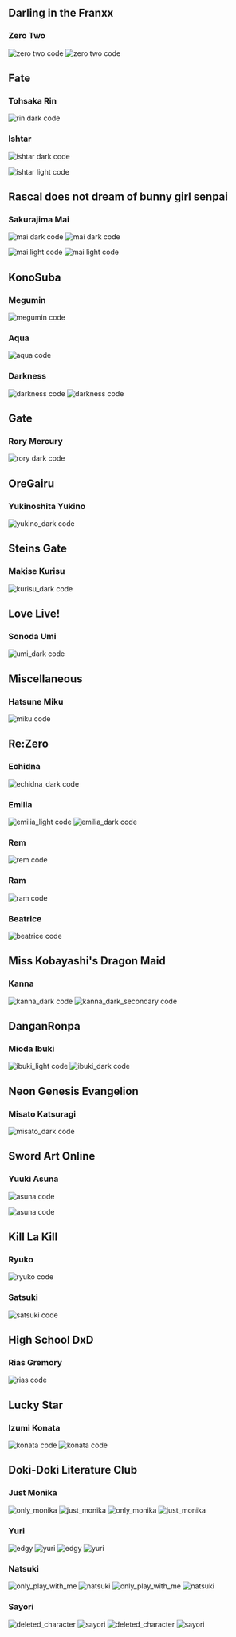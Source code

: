 Darling in the Franxx
---

### Zero Two

![zero two code](../assets/screenshots/franxx/zero_two_dark_code.png)
![zero two code](../assets/screenshots/franxx/zero_two_light_code.png)

Fate
---

### Tohsaka Rin

![rin dark code](../assets/screenshots/fate/rin_dark_code.png)

### Ishtar


![ishtar dark code](../assets/screenshots/fate/ishtar_dark_code.png)

![ishtar light code](../assets/screenshots/fate/ishtar_light_code.png)


Rascal does not dream of bunny girl senpai
---

### Sakurajima Mai

![mai dark code](../assets/screenshots/bunnySenpai/mai_dark_code.png)
![mai dark code](../assets/screenshots/bunnySenpai/mai_dark_secondary_code.png)


![mai light code](../assets/screenshots/bunnySenpai/mai_light_code.png)
![mai light code](../assets/screenshots/bunnySenpai/mai_light_secondary_code.png)



KonoSuba
---

### Megumin

![megumin code](../assets/screenshots/konoSuba/megumin_code.png)

### Aqua

![aqua code](../assets/screenshots/konoSuba/aqua_dark_code.png)

### Darkness

![darkness code](../assets/screenshots/konoSuba/darkness_dark_code.png)
![darkness code](../assets/screenshots/konoSuba/darkness_light_code.png)

Gate
---

### Rory Mercury

![rory dark code](../assets/screenshots/gate/rory_dark_code.png)

OreGairu
---

### Yukinoshita Yukino
![yukino_dark code](../assets/screenshots/oreGairu/yukino_dark_code.png)


Steins Gate
---

### Makise Kurisu
![kurisu_dark code](../assets/screenshots/steinsGate/kurisu_dark_code.png)

Love Live!
---

### Sonoda Umi
![umi_dark code](../assets/screenshots/loveLive/umi_dark_code.png)


Miscellaneous
---

### Hatsune Miku

![miku code](../assets/screenshots/miscellaneous/miku_code.png)

Re:Zero
---

### Echidna
![echidna_dark code](../assets/screenshots/reZero/echidna_dark_code.png)

### Emilia
![emilia_light code](../assets/screenshots/reZero/emilia_light_code.png)
![emilia_dark code](../assets/screenshots/reZero/emilia_dark_code.png)

### Rem
![rem code](../assets/screenshots/reZero/rem_code.png)

### Ram
![ram code](../assets/screenshots/reZero/ram_code.png)

### Beatrice
![beatrice code](../assets/screenshots/reZero/beatrice_code.png)

Miss Kobayashi's Dragon Maid
----

### Kanna
![kanna_dark code](../assets/screenshots/dragonMaid/kanna_dark_code.png)
![kanna_dark_secondary code](../assets/screenshots/dragonMaid/kanna_dark_secondary_code.png)


DanganRonpa
---

### Mioda Ibuki
![ibuki_light code](../assets/screenshots/danganRonpa/ibuki_light_code.png)
![ibuki_dark code](../assets/screenshots/danganRonpa/ibuki_dark_code.png)

Neon Genesis Evangelion
---

### Misato Katsuragi

![misato_dark code](../assets/screenshots/eva/misato_dark_code.png)


Sword Art Online
---
### Yuuki Asuna
![asuna code](../assets/screenshots/sao/asuna_light_code.png)

![asuna code](../assets/screenshots/sao/asuna_dark_code.png)

Kill La Kill
---

### Ryuko
![ryuko code](../assets/screenshots/killLaKill/ryuko_code.png)

### Satsuki
![satsuki code](../assets/screenshots/killLaKill/satsuki_code.png)

High School DxD
---

### Rias Gremory
![rias code](../assets/screenshots/dxd/rias_dark_code.png)

Lucky Star
---

### Izumi Konata
![konata code](../assets/screenshots/luckyStar/konata_dark_code.png)
![konata code](../assets/screenshots/luckyStar/konata_dark_secondary_code.png)

Doki-Doki Literature Club
---

### Just Monika
![only_monika](../assets/screenshots/monika_dark_code.png)
![just_monika](../assets/screenshots/monika_light_code.png)
![only_monika](../assets/screenshots/monika_dark_secondary_code.png)
![just_monika](../assets/screenshots/monika_light_secondary_code.png)

### Yuri

![edgy](../assets/screenshots/yuri_dark_code.png)
![yuri](../assets/screenshots/yuri_light_secondary_code.png)
![edgy](../assets/screenshots/yuri_dark_secondary_code.png)
![yuri](../assets/screenshots/yuri_light_code.png)

### Natsuki

![only_play_with_me](../assets/screenshots/natsuki_dark_code.png)
![natsuki](../assets/screenshots/natsuki_light_code.png)
![only_play_with_me](../assets/screenshots/natsuki_dark_secondary_code.png)
![natsuki](../assets/screenshots/natsuki_light_secondary_code.png)

### Sayori

![deleted_character](../assets/screenshots/sayori_dark_code.png)
![sayori](../assets/screenshots/sayori_light_code.png)
![deleted_character](../assets/screenshots/sayori_dark_secondary_code.png)
![sayori](../assets/screenshots/sayori_light_secondary_code.png)
